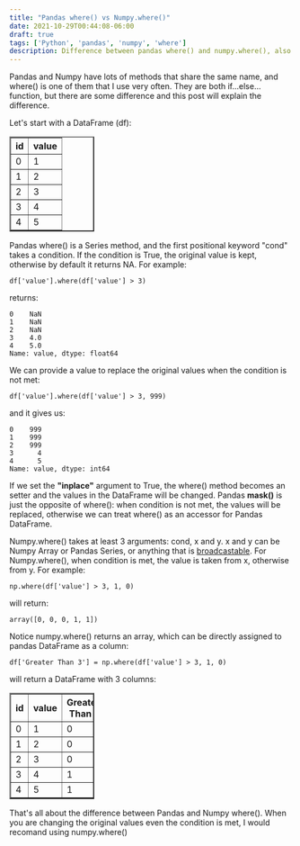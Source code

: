 ```yaml
---
title: "Pandas where() vs Numpy.where()"
date: 2021-10-29T00:44:08-06:00
draft: true
tags: ['Python', 'pandas', 'numpy', 'where']
description: Difference between pandas where() and numpy.where(), also introduction of pandas mask()
--- 
```


Pandas and Numpy have lots of methods that share the same name, and where() is one of them that I use very often. They are both if...else... function, but there are some difference and this post will explain the difference. 

Let's start with a DataFrame (df):
<table border="2" class="dataframe" style="width:30%">
  <thead>
    <tr style="text-align: right;">
      <th>id</th>
      <th>value</th>
    </tr>
  </thead>
  <tbody>
    <tr>
      <td>0</td>
      <td>1</td>
    </tr>
    <tr>
      <td>1</td>
      <td>2</td>
    </tr>
    <tr>
      <td>2</td>
      <td>3</td>
    </tr>
    <tr>
      <td>3</td>
      <td>4</td>
    </tr>
    <tr>
      <td>4</td>
      <td>5</td>
    </tr>
  </tbody>
</table>

Pandas where() is a Series method, and the first positional keyword "cond" takes a condition. If the condition is True, the original value is kept, otherwise by default it returns NA. For example:
```
df['value'].where(df['value'] > 3)
```
returns:
```
0    NaN
1    NaN
2    NaN
3    4.0
4    5.0
Name: value, dtype: float64
```
We can provide a value to replace the original values when the condition is not met:
```
df['value'].where(df['value'] > 3, 999)
```
and it gives us:
```
0    999
1    999
2    999
3      4
4      5
Name: value, dtype: int64
```
If we set the **"inplace"** argument to True, the where() method becomes an setter and the values in the DataFrame will be changed. Pandas **mask()** is just the opposite of where(): when condition is not met, the values will be replaced, otherwise we can treat where() as an accessor for Pandas DataFrame. 

Numpy.where() takes at least 3 arguments: cond, x and y. x and y can be Numpy Array or Pandas Series, or anything that is [broadcastable](https://www.tutorialspoint.com/numpy/numpy_broadcasting.htm). For Numpy.where(), when condition is met, the value is taken from x, otherwise from y. For example:
```
np.where(df['value'] > 3, 1, 0)
```
will return:
```
array([0, 0, 0, 1, 1])
```
Notice numpy.where() returns an array, which can be directly assigned to pandas DataFrame as a column:
```
df['Greater Than 3'] = np.where(df['value'] > 3, 1, 0)
```
will return a DataFrame with 3 columns:
<table border="2" class="dataframe" style="width:30%">
  <thead>
    <tr style="text-align: right;">
      <th>id</th>
      <th>value</th>
      <th>Greater Than 3</th>
    </tr>
  </thead>
  <tbody>
    <tr>
      <td>0</td>
      <td>1</td>
      <td>0</td>
    </tr>
    <tr>
      <td>1</td>
      <td>2</td>
      <td>0</td>
    </tr>
    <tr>
      <td>2</td>
      <td>3</td>
      <td>0</td>
    </tr>
    <tr>
      <td>3</td>
      <td>4</td>
      <td>1</td>
    </tr>
    <tr>
      <td>4</td>
      <td>5</td>
      <td>1</td>
    </tr>
  </tbody>
</table>
That's all about the difference between Pandas and Numpy where(). When you are changing the original values even the condition is met, I would recomand using numpy.where()